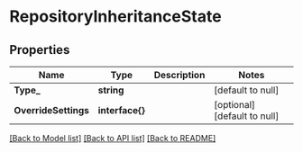 # RepositoryInheritanceState

## Properties
Name | Type | Description | Notes
------------ | ------------- | ------------- | -------------
**Type_** | **string** |  | [default to null]
**OverrideSettings** | **interface{}** |  | [optional] [default to null]

[[Back to Model list]](../README.md#documentation-for-models) [[Back to API list]](../README.md#documentation-for-api-endpoints) [[Back to README]](../README.md)


